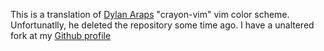 This is a translation of [Dylan Araps](https://www.github.com/dylanaraps) "crayon-vim" vim color scheme.
Unfortunatlly, he deleted the repository some time ago. I have a unaltered fork at my [Github profile](https://www.github.com/jansenfuller)
